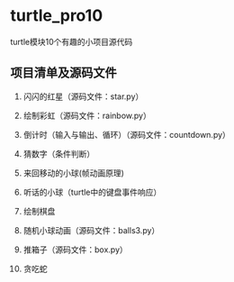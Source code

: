 # turtle_pro10
turtle模块10个有趣的小项目源代码

## 项目清单及源码文件
1. 闪闪的红星（源码文件：star.py）

2. 绘制彩虹（源码文件：rainbow.py）

3. 倒计时（输入与输出、循环）（源码文件：countdown.py）

4. 猜数字（条件判断）

5. 来回移动的小球(帧动画原理)

6. 听话的小球（turtle中的键盘事件响应）

7. 绘制棋盘

8. 随机小球动画（源码文件：balls3.py）

9. 推箱子（源码文件：box.py）

10. 贪吃蛇
